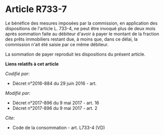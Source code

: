 # Article R733-7

Le bénéfice des mesures imposées par la commission, en application des dispositions de l'article L. 733-4, ne peut être
invoqué plus de deux mois après sommation faite au débiteur d'avoir à payer le montant de la fraction des prêts immobiliers
restant due, à moins que, dans ce délai, la commission n'ait été saisie par ce même débiteur.

La sommation de payer reproduit les dispositions du présent article.

**Liens relatifs à cet article**

_Codifié par_:

  - Décret n°2016-884 du 29 juin 2016 - art.

_Modifié par_:

  - Décret n°2017-896 du 9 mai 2017 - art. 16
  - Décret n°2017-896 du 9 mai 2017 - art. 2

_Cite_:

  - Code de la consommation - art. L733-4 (VD)

